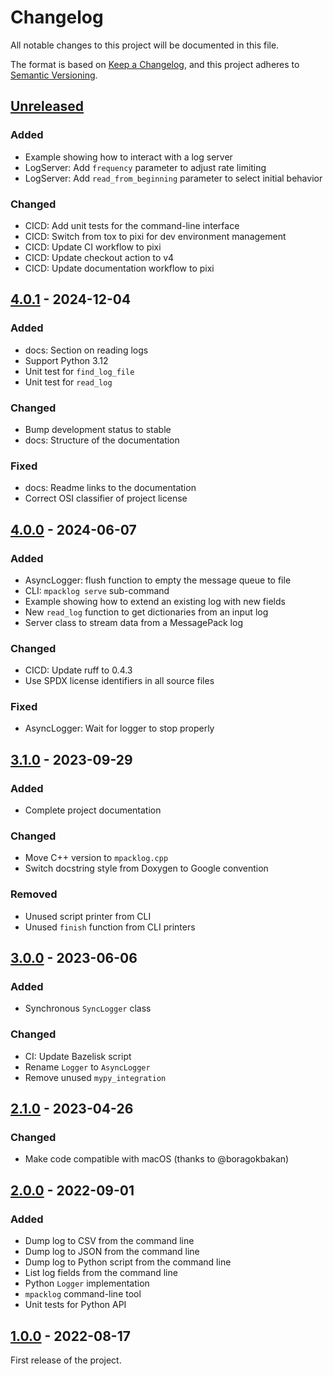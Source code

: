 # Changelog

All notable changes to this project will be documented in this file.

The format is based on [Keep a Changelog](https://keepachangelog.com/en/1.0.0/),
and this project adheres to [Semantic Versioning](https://semver.org/spec/v2.0.0.html).

## [Unreleased]

### Added

- Example showing how to interact with a log server
- LogServer: Add `frequency` parameter to adjust rate limiting
- LogServer: Add `read_from_beginning` parameter to select initial behavior

### Changed

- CICD: Add unit tests for the command-line interface
- CICD: Switch from tox to pixi for dev environment management
- CICD: Update CI workflow to pixi
- CICD: Update checkout action to v4
- CICD: Update documentation workflow to pixi

## [4.0.1] - 2024-12-04

### Added

- docs: Section on reading logs
- Support Python 3.12
- Unit test for `find_log_file`
- Unit test for `read_log`

### Changed

- Bump development status to stable
- docs: Structure of the documentation

### Fixed

- docs: Readme links to the documentation
- Correct OSI classifier of project license

## [4.0.0] - 2024-06-07

### Added

- AsyncLogger: flush function to empty the message queue to file
- CLI: ``mpacklog serve`` sub-command
- Example showing how to extend an existing log with new fields
- New ``read_log`` function to get dictionaries from an input log
- Server class to stream data from a MessagePack log

### Changed

- CICD: Update ruff to 0.4.3
- Use SPDX license identifiers in all source files

### Fixed

- AsyncLogger: Wait for logger to stop properly

## [3.1.0] - 2023-09-29

### Added

- Complete project documentation

### Changed

- Move C++ version to ``mpacklog.cpp``
- Switch docstring style from Doxygen to Google convention

### Removed

- Unused script printer from CLI
- Unused `finish` function from CLI printers

## [3.0.0] - 2023-06-06

### Added

- Synchronous ``SyncLogger`` class

### Changed

- CI: Update Bazelisk script
- Rename ``Logger`` to ``AsyncLogger``
- Remove unused ``mypy_integration``

## [2.1.0] - 2023-04-26

### Changed

- Make code compatible with macOS (thanks to @boragokbakan)

## [2.0.0] - 2022-09-01

### Added

- Dump log to CSV from the command line
- Dump log to JSON from the command line
- Dump log to Python script from the command line
- List log fields from the command line
- Python `Logger` implementation
- `mpacklog` command-line tool
- Unit tests for Python API

## [1.0.0] - 2022-08-17

First release of the project.

[unreleased]: https://github.com/stephane-caron/mpacklog.py/compare/v4.0.1...HEAD
[4.0.1]: https://github.com/stephane-caron/mpacklog.py/compare/v4.0.0...v4.0.1
[4.0.0]: https://github.com/stephane-caron/mpacklog.py/compare/v3.1.0...v4.0.0
[3.1.0]: https://github.com/stephane-caron/mpacklog.py/compare/v3.0.0...v3.1.0
[3.0.0]: https://github.com/stephane-caron/mpacklog.py/compare/v2.1.0...v3.0.0
[2.1.0]: https://github.com/stephane-caron/mpacklog.py/compare/v2.0.1...v2.1.0
[2.0.0]: https://github.com/stephane-caron/mpacklog.py/compare/v1.0.0...v2.0.0
[1.0.0]: https://github.com/stephane-caron/mpacklog.py/releases/tag/v1.0.0

